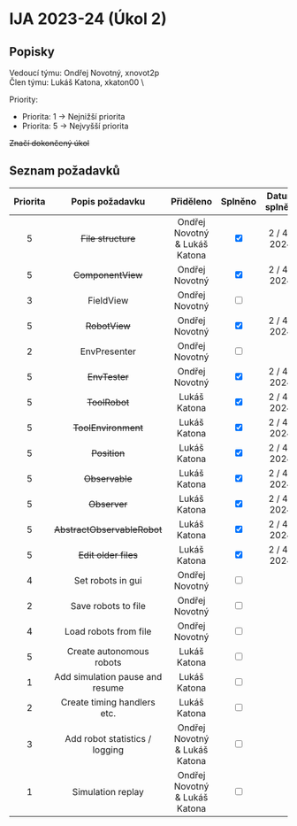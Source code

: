 # IJA 2023-24 (Úkol 2)

## Popisky

Vedoucí týmu: Ondřej Novotný, xnovot2p \
Člen týmu: Lukáš Katona, xkaton00 \

Priority: 
- Priorita: 1 -> Nejnižší priorita 
- Priorita: 5 -> Nejvyšší priorita

~~Značí dokončený úkol~~ 

## Seznam požadavků

| Priorita |         Popis požadavku         |           Přiděleno           |            Splněno            | Datum splnění |
|:--------:|:-------------------------------:|:-----------------------------:|:-----------------------------:|:-------------:|
|    5     |       ~~File structure~~        | Ondřej Novotný & Lukáš Katona | <input type=checkbox checked> | 2 / 4 / 2024  |
|    5     |        ~~ComponentView~~        |        Ondřej Novotný         | <input type=checkbox checked> | 2 / 4 / 2024  |
|    3     |            FieldView            |        Ondřej Novotný         |    <input type=checkbox >     |               | 
|    5     |          ~~RobotView~~          |        Ondřej Novotný         | <input type=checkbox checked> | 2 / 4 / 2024  |
|    2     |          EnvPresenter           |        Ondřej Novotný         |    <input type=checkbox >     |               |
|    5     |          ~~EnvTester~~          |        Ondřej Novotný         | <input type=checkbox checked> | 2 / 4 / 2024  |
|    5     |          ~~ToolRobot~~          |         Lukáš Katona          | <input type=checkbox checked> | 2 / 4 / 2024  |
|    5     |       ~~ToolEnvironment~~       |         Lukáš Katona          | <input type=checkbox checked> | 2 / 4 / 2024  |
|    5     |          ~~Position~~           |         Lukáš Katona          | <input type=checkbox checked> | 2 / 4 / 2024  |
|    5     |         ~~Observable~~          |         Lukáš Katona          | <input type=checkbox checked> | 2 / 4 / 2024  |
|    5     |          ~~Observer~~           |         Lukáš Katona          | <input type=checkbox checked> | 2 / 4 / 2024  |
|    5     |   ~~AbstractObservableRobot~~   |         Lukáš Katona          | <input type=checkbox checked> | 2 / 4 / 2024  |
|    5     |      ~~Edit older files~~       |         Lukáš Katona          | <input type=checkbox checked> | 2 / 4 / 2024  |  
|    4     |        Set robots in gui        |        Ondřej Novotný         |    <input type=checkbox >     |               |
|    2     |       Save robots to file       |        Ondřej Novotný         |    <input type=checkbox >     |               |
|    4     |      Load robots from file      |        Ondřej Novotný         |    <input type=checkbox >     |               |
|    5     |    Create autonomous robots     |         Lukáš Katona          |    <input type=checkbox >     |               |
|    1     | Add simulation pause and resume |         Lukáš Katona          |    <input type=checkbox >     |               |
|    2     |   Create timing handlers etc.   |         Lukáš Katona          |    <input type=checkbox >     |               |
|    3     | Add robot statistics / logging  | Ondřej Novotný & Lukáš Katona |    <input type=checkbox >     |               |
|    1     |        Simulation replay        | Ondřej Novotný & Lukáš Katona |    <input type=checkbox >     |               |